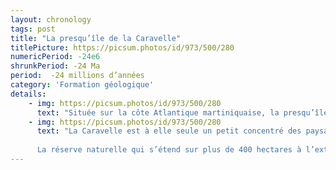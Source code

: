 ```yaml
---
layout: chronology
tags: post
title: "La presqu’île de la Caravelle"
titlePicture: https://picsum.photos/id/973/500/280
numericPeriod: -24e6
shrunkPeriod: -24 Ma
period:  -24 millions d’années
category: 'Formation géologique'
details:
    - img: https://picsum.photos/id/973/500/280
      text: "Située sur la côte Atlantique martiniquaise, la presqu’île de la Caravelle tient sa particularité des douze kilomètres d’avancée dans l’océan qui la constituent et à la spectaculaire et omniprésente fusion des panoramas entre terre et mer."
    - img: https://picsum.photos/id/973/500/280
      text: "La Caravelle est à elle seule un petit concentré des paysages de la Martinique : bananeraies, prairies parsemées d’arbustes sculptés par les alizées, forêt sèche autour du phare ou forêt tropicale au fond des vallons, mangroves où crabes et poissons pullulent, falaises battues par les vagues, plages abritées au fond des criques : rien ne manque !
      
      La réserve naturelle qui s’étend sur plus de 400 hectares à l’extrémité de la presqu’ile protège plus de cent-cinquante espèces végétales, caractéristiques des Petites Antilles et accueille des dizaines d’espèces d’oiseaux."
---
```

